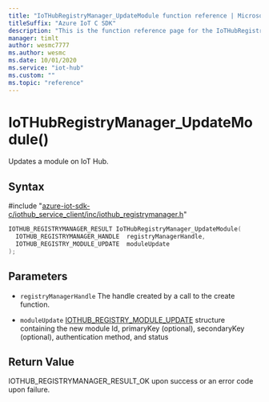 ```yaml
---                             
title: "IoTHubRegistryManager_UpdateModule function reference | Microsoft Docs" 
titleSuffix: "Azure IoT C SDK"            
description: "This is the function reference page for the IoTHubRegistryManager_UpdateModule() function in the Azure IoT C SDK. This SDK is used with Azure IoT Hub and Azure IoT Hub Device Provisioning Service"            
manager: timlt                 
author: wesmc7777              
ms.author: wesmc               
ms.date: 10/01/2020                    
ms.service: "iot-hub"             
ms.custom: ""                
ms.topic: "reference"        
---                            
```


# IoTHubRegistryManager_UpdateModule()

Updates a module on IoT Hub.

## Syntax

\#include "[azure-iot-sdk-c/iothub_service_client/inc/iothub_registrymanager.h](../iothub-registrymanager-h.md)"  
```C
IOTHUB_REGISTRYMANAGER_RESULT IoTHubRegistryManager_UpdateModule(
  IOTHUB_REGISTRYMANAGER_HANDLE  registryManagerHandle,
  IOTHUB_REGISTRY_MODULE_UPDATE  moduleUpdate
);
```

## Parameters
* `registryManagerHandle` The handle created by a call to the create function. 

* `moduleUpdate` [IOTHUB_REGISTRY_MODULE_UPDATE](../iothub-registrymanager-h.md#iothub_registry_module_update) structure containing the new module Id, primaryKey (optional), secondaryKey (optional), authentication method, and status

## Return Value
IOTHUB_REGISTRYMANAGER_RESULT_OK upon success or an error code upon failure.

